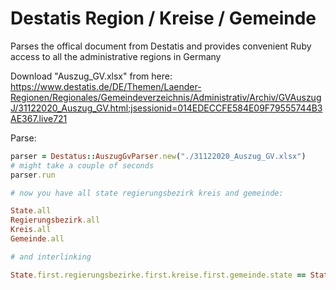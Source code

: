 # Destatis Region / Kreise / Gemeinde

Parses the offical document from Destatis and provides convenient Ruby access to all the administrative regions in Germany

Download "Auszug_GV.xlsx" from here: https://www.destatis.de/DE/Themen/Laender-Regionen/Regionales/Gemeindeverzeichnis/Administrativ/Archiv/GVAuszugJ/31122020_Auszug_GV.html;jsessionid=014EDECCFE584E09F79555744B3AE367.live721

Parse:

```ruby
parser = Destatus::AuszugGvParser.new("./31122020_Auszug_GV.xlsx")
# might take a couple of seconds
parser.run

# now you have all state regierungsbezirk kreis and gemeinde:

State.all
Regierungsbezirk.all
Kreis.all
Gemeinde.all

# and interlinking

State.first.regierungsbezirke.first.kreise.first.gemeinde.state == State.first
```
